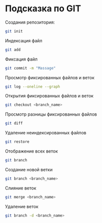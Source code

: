# Подсказка по GIT
 
 Создания репозитория:
 ```sh
git init 
```
Индексация  файл
```sh
git add
```
Фиксация файл
```sh
git commit -m "Massage"
```
Просмотр фиксированных файлов и веток
```sh
git log --oneline --graph
``` 
Открытия фиксированных файлов и веток
```sh
git checkout <branch_name>
```
Просмотр разницы фиксированных файлов
```sh
git diff
```
Удаление неиндексированных файлов
```sh
git restore 
```
Отображение всех веток
```sh
git branch
```
Создание новой ветки
```sh
git branch <branch_name>
```
Слияние веток
```sh
git merge <branch_name>
```
Удаление веток
```sh
git branch -d <branch_name>
```
